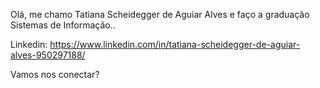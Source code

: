 Olá, me chamo Tatiana Scheidegger de Aguiar Alves e faço a graduação Sistemas de Informação..

Linkedin: https://www.linkedin.com/in/tatiana-scheidegger-de-aguiar-alves-950297188/

Vamos nos conectar?
